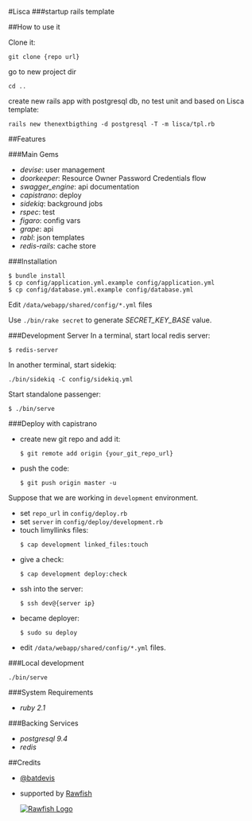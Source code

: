 #Lisca
###startup rails template

##How to use it

Clone it:
```
git clone {repo url}
```
go to new project dir
```
cd ..
```
create new rails app with postgresql db, no test unit and based on Lisca template:
```
rails new thenextbigthing -d postgresql -T -m lisca/tpl.rb
```

##Features

###Main Gems
* _devise_: user management
* _doorkeeper_: Resource Owner Password Credentials flow
* _swagger_engine_: api documentation
* _capistrano_: deploy
* _sidekiq_: background jobs
* _rspec_: test
* _figaro_: config vars
* _grape_: api
* _rabl_: json templates
* _redis-rails_: cache store

###Installation
```
$ bundle install
$ cp config/application.yml.example config/application.yml
$ cp config/database.yml.example config/database.yml
```
Edit `/data/webapp/shared/config/*.yml` files

Use `./bin/rake secret` to generate *SECRET_KEY_BASE* value.

###Development Server
In a terminal, start local redis server:
```
$ redis-server
```

In another terminal, start sidekiq:
```
./bin/sidekiq -C config/sidekiq.yml
```

Start standalone passenger:
```
$ ./bin/serve
```

###Deploy with capistrano

* create new git repo and add it:
  ```
  $ git remote add origin {your_git_repo_url}
  ```
* push the code:
  ```
  $ git push origin master -u
  ```

Suppose that we are working in `development` environment.

* set `repo_url` in `config/deploy.rb`
* set `server` in `config/deploy/development.rb`
* touch limyllinks files:
  ```
  $ cap development linked_files:touch
  ```
* give a check:
  ```
  $ cap development deploy:check
  ```
* ssh into the server:
  ```
  $ ssh dev@{server ip}
  ```
* became deployer:
  ```
  $ sudo su deploy
  ```
* edit `/data/webapp/shared/config/*.yml` files.

###Local development

```
./bin/serve
```

###System Requirements
* _ruby 2.1_

###Backing Services
* _postgresql 9.4_
* _redis_

##Credits
* [@batdevis](http://twitter.com/batdevis)
* supported by [Rawfish](http://rawfishindustries.com/)

  [![Rawfish Logo](http://rawfishindustries.com/wp-content/uploads/2015/03/logo_rawfish_WEB.jpg)](http://rawfishindustries.com)
